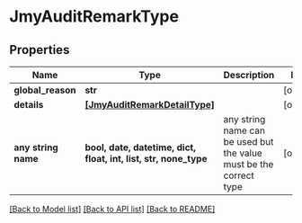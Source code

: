 # JmyAuditRemarkType


## Properties
Name | Type | Description | Notes
------------ | ------------- | ------------- | -------------
**global_reason** | **str** |  | [optional] 
**details** | [**[JmyAuditRemarkDetailType]**](JmyAuditRemarkDetailType.md) |  | [optional] 
**any string name** | **bool, date, datetime, dict, float, int, list, str, none_type** | any string name can be used but the value must be the correct type | [optional]

[[Back to Model list]](../README.md#documentation-for-models) [[Back to API list]](../README.md#documentation-for-api-endpoints) [[Back to README]](../README.md)


